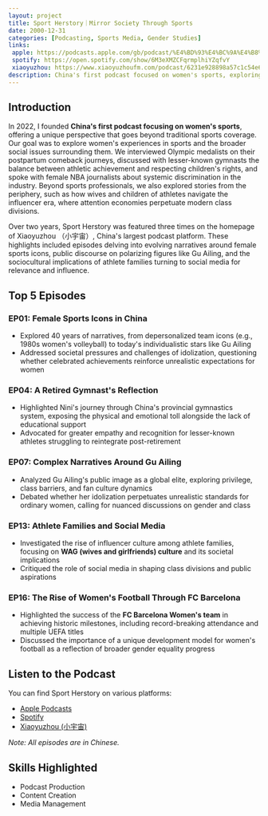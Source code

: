 ```yaml
---
layout: project
title: Sport Herstory｜Mirror Society Through Sports
date: 2000-12-31
categories: [Podcasting, Sports Media, Gender Studies]
links:
 apple: https://podcasts.apple.com/gb/podcast/%E4%BD%93%E4%BC%9A%E4%B8%80%E4%B8%8Bsport-herstory/id1616888796
 spotify: https://open.spotify.com/show/6M3eXMZCFqrmplhiYZqfvY
 xiaoyuzhou: https://www.xiaoyuzhoufm.com/podcast/6231e928898a57c1c54e67d5
description: China's first podcast focused on women's sports, exploring athlete experiences, societal issues, and the intersection of sports with gender equality.
---
```


## Introduction

In 2022, I founded **China's first podcast focusing on women's sports**, offering a unique perspective that goes beyond traditional sports coverage. Our goal was to explore women's experiences in sports and the broader social issues surrounding them. We interviewed Olympic medalists on their postpartum comeback journeys, discussed with lesser-known gymnasts the balance between athletic achievement and respecting children's rights, and spoke with female NBA journalists about systemic discrimination in the industry. Beyond sports professionals, we also explored stories from the periphery, such as how wives and children of athletes navigate the influencer era, where attention economies perpetuate modern class divisions.

Over two years, Sport Herstory was featured three times on the homepage of Xiaoyuzhou （小宇宙）, China's largest podcast platform. These highlights included episodes delving into evolving narratives around female sports icons, public discourse on polarizing figures like Gu Ailing, and the sociocultural implications of athlete families turning to social media for relevance and influence.

## Top 5 Episodes

### EP01: Female Sports Icons in China
- Explored 40 years of narratives, from depersonalized team icons (e.g., 1980s women's volleyball) to today's individualistic stars like Gu Ailing
- Addressed societal pressures and challenges of idolization, questioning whether celebrated achievements reinforce unrealistic expectations for women

### EP04: A Retired Gymnast's Reflection
- Highlighted Nini's journey through China's provincial gymnastics system, exposing the physical and emotional toll alongside the lack of educational support
- Advocated for greater empathy and recognition for lesser-known athletes struggling to reintegrate post-retirement

### EP07: Complex Narratives Around Gu Ailing
- Analyzed Gu Ailing's public image as a global elite, exploring privilege, class barriers, and fan culture dynamics
- Debated whether her idolization perpetuates unrealistic standards for ordinary women, calling for nuanced discussions on gender and class

### EP13: Athlete Families and Social Media
- Investigated the rise of influencer culture among athlete families, focusing on **WAG (wives and girlfriends) culture** and its societal implications
- Critiqued the role of social media in shaping class divisions and public aspirations

### EP16: The Rise of Women's Football Through FC Barcelona
- Highlighted the success of the **FC Barcelona Women's team** in achieving historic milestones, including record-breaking attendance and multiple UEFA titles
- Discussed the importance of a unique development model for women's football as a reflection of broader gender equality progress

## Listen to the Podcast

You can find Sport Herstory on various platforms:

- [Apple Podcasts](https://podcasts.apple.com/gb/podcast/%E4%BD%93%E4%BC%9A%E4%B8%80%E4%B8%8Bsport-herstory/id1616888796)
- [Spotify](https://open.spotify.com/show/6M3eXMZCFqrmplhiYZqfvY)
- [Xiaoyuzhou (小宇宙)](https://www.xiaoyuzhoufm.com/podcast/6231e928898a57c1c54e67d5)

*Note: All episodes are in Chinese.*


## Skills Highlighted

- Podcast Production
- Content Creation
- Media Management